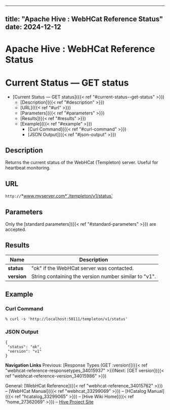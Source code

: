 ---

title: "Apache Hive : WebHCat Reference Status"
date: 2024-12-12
----------------

# Apache Hive : WebHCat Reference Status

# Current Status — GET status

* [Current Status — GET status]({{< ref "#current-status--get-status" >}})
  + [Description]({{< ref "#description" >}})
  + [URL]({{< ref "#url" >}})
  + [Parameters]({{< ref "#parameters" >}})
  + [Results]({{< ref "#results" >}})
  + [Example]({{< ref "#example" >}})
    - [Curl Command]({{< ref "#curl-command" >}})
    - [JSON Output]({{< ref "#json-output" >}})

## Description

Returns the current status of the WebHCat (Templeton) server. Useful for heartbeat monitoring.

## URL

`http://`*www.myserver.com*`/templeton/v1/status`

## Parameters

Only the [standard parameters]({{< ref "#standard-parameters" >}}) are accepted.

## Results

|    Name     |                      Description                      |
|-------------|-------------------------------------------------------|
| **status**  | "ok" if the WebHCat server was contacted.             |
| **version** | String containing the version number similar to "v1". |

## Example

### Curl Command

```
% curl -s 'http://localhost:50111/templeton/v1/status'

```

### JSON Output

```
{
 "status": "ok",
 "version": "v1"
}

```

**Navigation Links**
Previous: [Response Types (GET :version)]({{< ref "webhcat-reference-responsetypes_34015937" >}})Next: [GET version]({{< ref "webhcat-reference-version_34015986" >}})

General: [WebHCat Reference]({{< ref "webhcat-reference_34015762" >}}) – [WebHCat Manual]({{< ref "webhcat_33299069" >}}) – [HCatalog Manual]({{< ref "hcatalog_33299065" >}}) – [Hive Wiki Home]({{< ref "home_27362069" >}}) – [Hive Project Site](http://hive.apache.org/)

